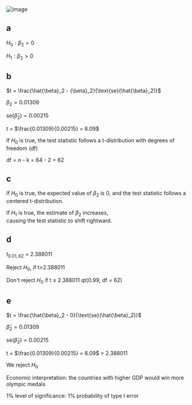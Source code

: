 ![image](https://github.com/user-attachments/assets/de9f5d8a-988b-44c3-b47f-71a219bd4482)

## a

$H_0: \beta_2 = 0$

$H_1: \beta_2 >0$

## b

$t = \frac{\hat{\beta}_2 - {\beta}_2}{\text{se}(\hat{\beta}_2)}$ 

$\beta_2 = 0.01309$

$\text{se}(\hat{\beta}_2) = 0.00215$

t = $\frac{0.01309}{0.00215} = 6.09$

If $H_0$ is true, the test statistic follows a t-distribution with degrees of freedom (df)

df = n - k = 64 - 2 = 62

## c

If $H_0$ is true, the expected value of $\beta_2$ is 0, and the test statistic follows a centered t-distribution.

If $H_1$ is true, the estimate of $\beta_2$ increases, causing the test statistic to shift rightward.

## d

$t_{0.01,62}$ = 2.388011

Reject $H_0$, if t>2.388011

Don't reject $H_0$ if t $\leq$ 2.388011
qt(0.99, df = 62)

## e

$t = \frac{\hat{\beta}_2 - 0}{\text{se}(\hat{\beta}_2)}$ 

$\hat{\beta}_2 = 0.01309$

$\text{se}(\hat{\beta}_2) = 0.00215$

t = $\frac{0.01309}{0.00215} = 6.09$ > 2.388011

We reject $H_0$

Economic interpretation: the countries with higher GDP would win more olympic medals

1% level of significance: 1% probability of type I error
